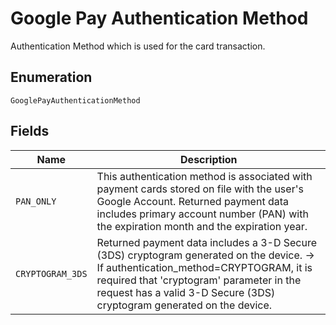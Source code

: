 
# Google Pay Authentication Method

Authentication Method which is used for the card transaction.

## Enumeration

`GooglePayAuthenticationMethod`

## Fields

| Name | Description |
|  --- | --- |
| `PAN_ONLY` | This authentication method is associated with payment cards stored on file with the user's Google Account. Returned payment data includes primary account number (PAN) with the expiration month and the expiration year. |
| `CRYPTOGRAM_3DS` | Returned payment data includes a 3-D Secure (3DS) cryptogram generated on the device. -> If authentication_method=CRYPTOGRAM, it is required that 'cryptogram' parameter in the request has a valid 3-D Secure (3DS) cryptogram generated on the device. |

